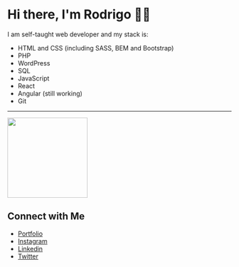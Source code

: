 # Hi there, I'm Rodrigo 👋🏻
I am self-taught web developer and my stack is:
- HTML and CSS (including SASS, BEM and Bootstrap)
- PHP 
- WordPress
- SQL 
- JavaScript 
- React
- Angular (still working)
- Git
---

<div>
  <a href="https://github.com/rodrigov03">
    <img height="180em" src="https://github-readme-stats.vercel.app/api/top-langs/?username=rodrigov03&layout=compact&langs_count=16&theme=dark"/>
  </a>
</div>

## Connect with Me
- [Portfolio](https://www.rodrigopv.com/) <br/>
- [Instagram](https://instagram.com/rodrigov03) <br/>
- [Linkedin](https://linkedin.com/in/rodrigov03/) <br/>
- [Twitter](https://twitter.com/rventura03) <br/>
